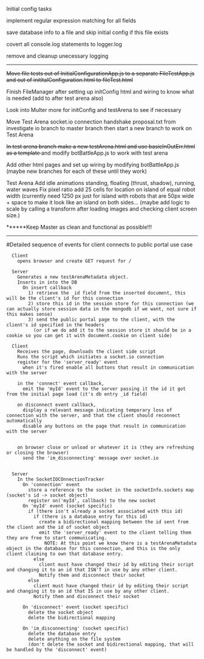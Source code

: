 Initial config tasks

implement regular expression matching for all fields

save database info to a file and skip initial config if this file exists

covert all console.log statements to logger.log

remove and cleanup unecessary logging

_______________________________________________________________________________________________________________
<strike> Move file tests out of InitialConfigurationApp.js to a separate FileTestApp.js and out of  inititalConfiguration.html to fileTest.html </strike>
        
Finish FileManager after setting up initConfig html and wiring to know what is needed (add to after test arena also)

Look into Multer more for initConfig and testArena to see if necessary
        
Move Test Arena socket.io connection handshake proposal.txt from investigate io branch to master branch 
      then start a new branch to work on Test Arena
      
<strike> In test arena branch make a new testArena.html and use basicInOutErr.html as a template </strike> and
     modify botBattleApp.js to work with test arena 
     
Add other html pages and set up wiring by modifying botBattleApp.js (maybe new branches for each of these
      until they work)  
      
Test Arena
		Add idle animations
			standing, floating (thrust, shadow), running, water waves
		Fix pixel ratio
		add 25 cells for location on island of equal robot width (currently need 1250 px just for island with robots 
		    that are 50px wide + space to make it look like an island on both sides... (maybe add logic to scale by 
		    calling a transform after loading images and checking client screen size.)
      
******Keep Master as clean and functional as possible!!!

_____________________________________________________________________________________________________________

#Detailed sequence of events for client connects to public portal use case

      Client 
        opens browser and create GET request for /
      
      Server 
        Generates a new testArenaMetadata object.
        Inserts in into the DB
          On insert callback
            1) retrieve the _id field from the inserted document, this will be the client's id for this connection
            2) store this id in the session store for this connection (we can actually store session data in the mongodb if we want, not sure if this makes sense)
            3) send the public portal page to the client, with the client's id specified in the headers
              (or if we do add it to the session store it should be in a cookie so you can get it with document.cookie on client side)
      
      Client
        Receives the page, downloads the client side script
        Runs the script which initiates a socket.io connection
        register for the 'server_ready' event
          when it's fired enable all buttons that result in communication with the server
            
        in the 'connect' event callback,
          emit the 'myId' event to the server passing it the id it got from the initial page load (it's db entry _id field)
          
        on disconnect event callback,
          display a relevant message indicating temporary loss of connection with the server, and that the client should reconnect automatically
          disable any buttons on the page that result in communication with the server
          
          
        on browser close or unload or whatever it is (they are refreshing or closing the browser)
          send the 'im_disconnecting' message over socket.io 
          
        
      Server
        In the SocketIOCOnnectionTracker 
          On 'connection' event
            store a reference to the socket in the socketInfo.sockets map (socket's id -> socket object)
            register on('myId', callback) to the new socket
          On 'myId' event (socket specific)
            if (there isn't already a socket associated with this id)
              if (there is a database entry for this id)
                create a bidirectional mapping between the id sent from the client and the id of socket object
                emit the 'server_ready' event to the client telling them they are free to start communicating. 
                  NOTE: At this point we know there is a testArenaMetadata object in the database for this connection, and this is the only client claiming to own that database entry.
              else
                client must have changed their id by editing their script and changing it to an id that ISN'T in use by any other client. 
                Notify them and disconnect their socket
            else 
              client must have changed their id by editing their script and changing it to an id that IS in use by any other client. 
              Notify them and disconnect their socket
          
          On 'disconnect' event (socket specific)
            delete the socket object
            delete the bidirectional mapping
            
          On 'im_disconnecting' (socket specific)
            delete the database entry
            delete anything on the file system
            (don't delete the socket and bidirectional mapping, that will be handled by the 'disconnect' event)
        
      
            